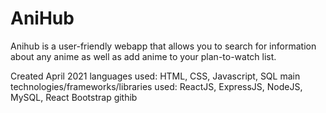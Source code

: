 # AniHub
Anihub is a user-friendly webapp that allows you to search for information about any anime as well as add anime to your plan-to-watch list.

Created April 2021
languages used: HTML, CSS, Javascript, SQL
main technologies/frameworks/libraries used: ReactJS, ExpressJS, NodeJS, MySQL, React Bootstrap
githib
